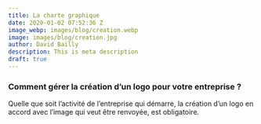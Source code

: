 ```yaml
---
title: La charte graphique
date: 2020-01-02 07:52:36 Z
image_webp: images/blog/creation.webp
image: images/blog/creation.jpg
author: David Bailly
description: This is meta description
draft: true
---
```


### Comment gérer la création d’un logo pour votre entreprise ?

Quelle que soit l’activité de l’entreprise qui démarre, la création d’un logo en accord avec l’image qui veut être renvoyée, est obligatoire.